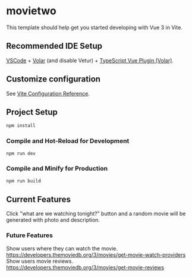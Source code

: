 # movietwo

This template should help get you started developing with Vue 3 in Vite.

## Recommended IDE Setup

[VSCode](https://code.visualstudio.com/) + [Volar](https://marketplace.visualstudio.com/items?itemName=Vue.volar) (and disable Vetur) + [TypeScript Vue Plugin (Volar)](https://marketplace.visualstudio.com/items?itemName=Vue.vscode-typescript-vue-plugin).

## Customize configuration

See [Vite Configuration Reference](https://vitejs.dev/config/).

## Project Setup

```sh
npm install
```

### Compile and Hot-Reload for Development

```sh
npm run dev
```

### Compile and Minify for Production

```sh
npm run build
```

## Current Features

Click "what are we watching tonight?" button and a random movie will be generated with photo and description.

### Future Features

Show users where they can watch the movie. https://developers.themoviedb.org/3/movies/get-movie-watch-providers
Show users movie reviews. https://developers.themoviedb.org/3/movies/get-movie-reviews




